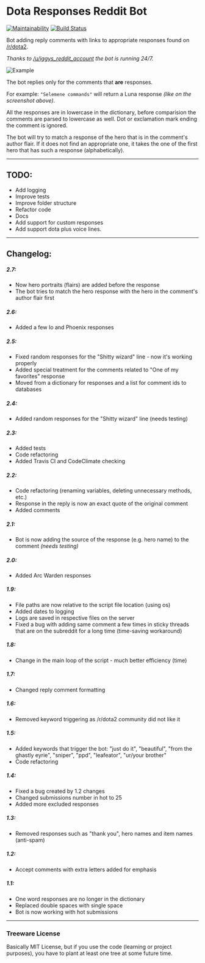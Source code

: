 # Dota Responses Reddit Bot
[![Maintainability](https://api.codeclimate.com/v1/badges/de2c724018076b34064f/maintainability)](https://codeclimate.com/github/Jonarzz/DotaResponsesRedditBot/maintainability)
[![Build Status](https://travis-ci.org/Jonarzz/DotaResponsesRedditBot.svg?branch=master)](https://travis-ci.org/Jonarzz/DotaResponsesRedditBot)

Bot adding reply comments with links to appropriate responses found on [/r/dota2](https://www.reddit.com/r/DotA2).

*Thanks to [/u/iggys_reddit_account](https://www.reddit.com/u/iggys_reddit_account) the bot is running 24/7.*

![Example](https://i.imgur.com/PAcg57z.png)

The bot replies only for the comments that **are** responses. 

For example: `"Selemene commands"` will return a Luna response *(like on the screenshot above)*. 

All the responses are in lowercase in the dictionary, before comparision the comments are parsed to lowercase as well. Dot or exclamation mark ending the comment is ignored.

The bot will try to match a response of the hero that is in the comment's author flair. If it does not find an appropriate one, it takes the one of the first hero that has such a response (alphabetically).


---
## TODO:
* Add logging
* Improve tests
* Improve folder structure
* Refactor code
* Docs
* Add support for custom responses
* Add support dota plus voice lines.
---
## Changelog:

##### 2.7:
* Now hero portraits (flairs) are added before the response
* The bot tries to match the hero response with the hero in the comment's author flair first

##### 2.6:
* Added a few Io and Phoenix responses

##### 2.5:
* Fixed random responses for the "Shitty wizard" line - now it's working properly
* Added special treatment for the comments related to "One of my favorites" response
* Moved from a dictionary for responses and a list for comment ids to databases

##### 2.4:
* Added random responses for the "Shitty wizard" line (needs testing)

##### 2.3:
* Added tests
* Code refactoring
* Added Travis CI and CodeClimate checking

##### 2.2:
* Code refactoring (renaming variables, deleting unnecessary methods, etc.)
* Response in the reply is now an exact quote of the original comment
* Added comments

##### 2.1:
* Bot is now adding the source of the response (e.g. hero name) to the comment *(needs testing)*

##### 2.0:
* Added Arc Warden responses

##### 1.9:
* File paths are now relative to the script file location (using os)
* Added dates to logging
* Logs are saved in respective files on the server
* Fixed a bug with adding same comment a few times in sticky threads that are on the subreddit for a long time (time-saving workaround)

##### 1.8:
* Change in the main loop of the script - much better efficiency (time)

##### 1.7:
* Changed reply comment formatting

##### 1.6:
* Removed keyword triggering as /r/dota2 community did not like it

##### 1.5:
* Added keywords that trigger the bot: "just do it", "beautiful", "from the ghastly eyrie", "sniper", "ppd", "leafeator", "ur/your brother"
* Code refactoring

##### 1.4:
* Fixed a bug created by 1.2 changes
* Changed submissions number in hot to 25
* Added more excluded responses

##### 1.3:
* Removed responses such as "thank you", hero names and item names (anti-spam)

##### 1.2:
* Accept comments with extra letters added for emphasis

##### 1.1:
* One word responses are no longer in the dictionary
* Replaced double spaces with single space
* Bot is now working with hot submissions

---
### Treeware License
Basically MIT License, but if you use the code (learning or project purposes), you have to plant at least one tree at some future time.
